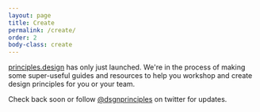 ```yaml
---
layout: page
title: Create
permalink: /create/
order: 2
body-class: create
---
```

[principles.design](https://principles.design) has only just launched. We're in the process of making some super-useful guides and resources to help you workshop and create design principles for you or your team.

Check back soon or follow [@dsgnprinciples](https://twitter.com/dsgnprinciples) on twitter for updates.
